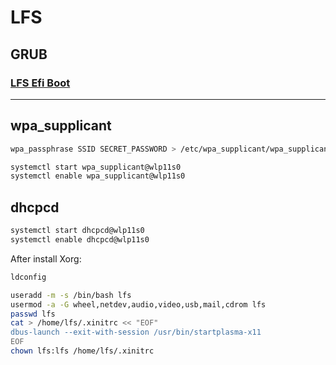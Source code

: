 # LFS

## GRUB

### [LFS Efi Boot](http://www.linuxfromscratch.org/hints/downloads/files/lfs-uefi.txt)

---

## wpa_supplicant

```bash
wpa_passphrase SSID SECRET_PASSWORD > /etc/wpa_supplicant/wpa_supplicant-wlp11s0.conf

systemctl start wpa_supplicant@wlp11s0
systemctl enable wpa_supplicant@wlp11s0

```

## dhcpcd

```bash
systemctl start dhcpcd@wlp11s0
systemctl enable dhcpcd@wlp11s0
```

After install Xorg:

```bash
ldconfig
```

```bash
useradd -m -s /bin/bash lfs
usermod -a -G wheel,netdev,audio,video,usb,mail,cdrom lfs
passwd lfs
cat > /home/lfs/.xinitrc << "EOF"
dbus-launch --exit-with-session /usr/bin/startplasma-x11
EOF
chown lfs:lfs /home/lfs/.xinitrc
```
